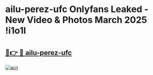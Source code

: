# ailu-perez-ufc Onlyfans Leaked - New Video & Photos March 2025 !i1o1l

# <h2><a href="https://zfmg8h.iuczelnia.edu.pl?title=ailu-perez-ufc&ref=i1o1l">🔗👉 🔴 ailu-perez-ufc</a></h2>

[![acn](https://github.com/user-attachments/assets/0f9c940e-d8b0-45ae-aac7-cd30a18b3e1c)](https://zfmg8h.iuczelnia.edu.pl?title=ailu-perez-ufc&ref=i1o1l)

